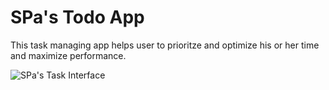 # SPa's Todo App

This task managing app helps user to prioritze and optimize his or her time and maximize performance.

![SPa's Task Interface](/assets/images/spa_task_interface.png)